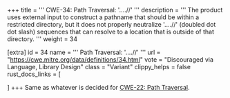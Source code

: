 +++
title = '''
CWE-34: Path Traversal: '....//'
'''
description	= '''
The product uses external input to construct a pathname that should be within a restricted directory, but it does not properly neutralize '....//' (doubled dot dot slash) sequences that can resolve to a location that is outside of that directory.
'''
weight = 34

[extra]
id = 34
name = '''
Path Traversal: '....//'
'''
url = "https://cwe.mitre.org/data/definitions/34.html"
vote = "Discouraged via Language, Library Design"
class = "Variant"
clippy_helps = false
rust_docs_links = [

]
+++
Same as whatever is decided for [CWE-22: Path Traversal](/cwes/cwe-22).
